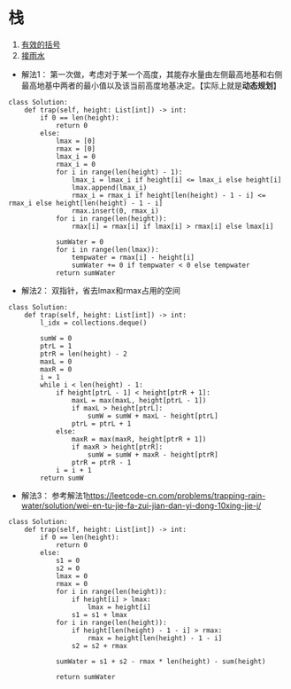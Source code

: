 # 栈
1. [有效的括号](https://leetcode-cn.com/problems/valid-parentheses/)
2. [接雨水](https://leetcode-cn.com/problems/trapping-rain-water/)
  - 解法1： 第一次做，考虑对于某一个高度，其能存水量由左侧最高地基和右侧最高地基中两者的最小值以及该当前高度地基决定。【实际上就是**动态规划**】
```
class Solution:
    def trap(self, height: List[int]) -> int:
        if 0 == len(height):
            return 0
        else:
            lmax = [0]
            rmax = [0]
            lmax_i = 0
            rmax_i = 0
            for i in range(len(height) - 1):
                lmax_i = lmax_i if height[i] <= lmax_i else height[i]
                lmax.append(lmax_i)
                rmax_i = rmax_i if height[len(height) - 1 - i] <= rmax_i else height[len(height) - 1 - i]
                rmax.insert(0, rmax_i)
            for i in range(len(height)):
                rmax[i] = rmax[i] if lmax[i] > rmax[i] else lmax[i]

            sumWater = 0
            for i in range(len(lmax)):
                tempwater = rmax[i] - height[i]
                sumWater += 0 if tempwater < 0 else tempwater
            return sumWater
```
  - 解法2： 双指针，省去lmax和rmax占用的空间
```
class Solution:
    def trap(self, height: List[int]) -> int:
        l_idx = collections.deque()

        sumW = 0
        ptrL = 1
        ptrR = len(height) - 2
        maxL = 0
        maxR = 0
        i = 1
        while i < len(height) - 1:
            if height[ptrL - 1] < height[ptrR + 1]:
                maxL = max(maxL, height[ptrL - 1])
                if maxL > height[ptrL]:
                    sumW = sumW + maxL - height[ptrL]
                ptrL = ptrL + 1
            else:
                maxR = max(maxR, height[ptrR + 1])
                if maxR > height[ptrR]:
                    sumW = sumW + maxR - height[ptrR]
                ptrR = ptrR - 1
            i = i + 1
        return sumW
```
  - 解法3： 参考解法1<https://leetcode-cn.com/problems/trapping-rain-water/solution/wei-en-tu-jie-fa-zui-jian-dan-yi-dong-10xing-jie-j/>
```
class Solution:
    def trap(self, height: List[int]) -> int:
        if 0 == len(height):
            return 0
        else:
            s1 = 0
            s2 = 0
            lmax = 0
            rmax = 0
            for i in range(len(height)):
                if height[i] > lmax:
                    lmax = height[i]
                s1 = s1 + lmax
            for i in range(len(height)):
                if height[len(height) - 1 - i] > rmax:
                    rmax = height[len(height) - 1 - i]
                s2 = s2 + rmax

            sumWater = s1 + s2 - rmax * len(height) - sum(height)

            return sumWater
```


